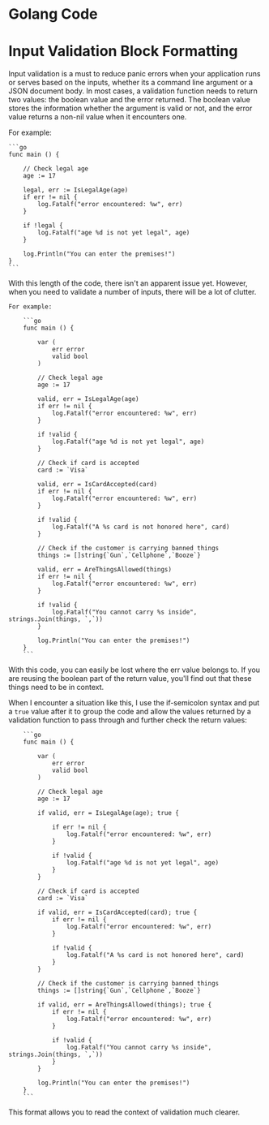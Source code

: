 # Golang Code

# Input Validation Block Formatting

Input validation is a must to reduce panic errors when your application runs or serves based on the inputs, whether its a command line argument or a JSON document body.
In most cases, a validation function needs to return two values: the boolean value and the error returned. The boolean value stores the information
whether the argument is valid or not, and the error value returns a non-nil value when it encounters one.

For example:

	```go
	func main () {

		// Check legal age
		age := 17

		legal, err := IsLegalAge(age)
		if err != nil {
			log.Fatalf("error encountered: %w", err)
		}

		if !legal {
			log.Fatalf("age %d is not yet legal", age)
		}

		log.Println("You can enter the premises!")
	}
	```

With this length of the code, there isn't an apparent issue yet. However, when you need to validate a number of inputs, there will be a lot of clutter.

	For example:

		```go
		func main () {

			var (
				err error
				valid bool
			)

			// Check legal age
			age := 17

			valid, err = IsLegalAge(age)
			if err != nil {
				log.Fatalf("error encountered: %w", err)
			}

			if !valid {
				log.Fatalf("age %d is not yet legal", age)
			}

			// Check if card is accepted
			card := `Visa`

			valid, err = IsCardAccepted(card)
			if err != nil {
				log.Fatalf("error encountered: %w", err)
			}

			if !valid {
				log.Fatalf("A %s card is not honored here", card)
			}

			// Check if the customer is carrying banned things
			things := []string{`Gun`,`Cellphone`,`Booze`}

			valid, err = AreThingsAllowed(things)
			if err != nil {
				log.Fatalf("error encountered: %w", err)
			}

			if !valid {
				log.Fatalf("You cannot carry %s inside", strings.Join(things, `,`))
			}

			log.Println("You can enter the premises!")
		}
		```

With this code, you can easily be lost where the err value belongs to. If you are reusing the boolean part of the return value, you'll find out that these things need to be in context.

When I encounter a situation like this, I use the if-semicolon syntax and put a `true` value after it to group the code and allow the values returned by a validation function to pass through and further check the return values:

		```go
		func main () {

			var (
				err error
				valid bool
			)

			// Check legal age
			age := 17

			if valid, err = IsLegalAge(age); true {

				if err != nil {
					log.Fatalf("error encountered: %w", err)
				}

				if !valid {
					log.Fatalf("age %d is not yet legal", age)
				}
			}

			// Check if card is accepted
			card := `Visa`

			if valid, err = IsCardAccepted(card); true {
				if err != nil {
					log.Fatalf("error encountered: %w", err)
				}

				if !valid {
					log.Fatalf("A %s card is not honored here", card)
				}
			}

			// Check if the customer is carrying banned things
			things := []string{`Gun`,`Cellphone`,`Booze`}

			if valid, err = AreThingsAllowed(things); true {
				if err != nil {
					log.Fatalf("error encountered: %w", err)
				}

				if !valid {
					log.Fatalf("You cannot carry %s inside", strings.Join(things, `,`))
				}
			}

			log.Println("You can enter the premises!")
		}
		```

This format allows you to read the context of validation much clearer.